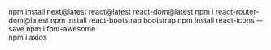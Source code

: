 npm install next@latest react@latest react-dom@latest
npm i  react-router-dom@latest
npm install react-bootstrap bootstrap
npm install react-icons --save
npm i font-awesome       
 npm i axios      